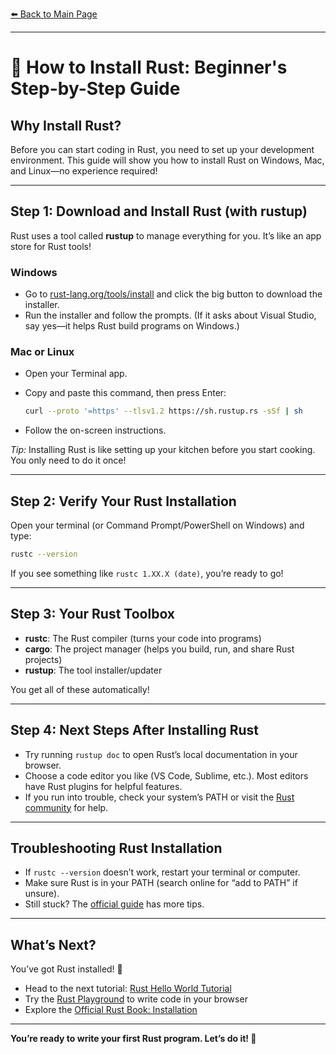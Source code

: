 <!--
Meta Description: Beginner's guide to installing Rust. Step-by-step instructions for installing Rust on Windows, Mac, and Linux. Perfect for new Rustaceans and self-learners.
-->
[⬅️ Back to Main Page](../README.md)

---

# 🚀 How to Install Rust: Beginner's Step-by-Step Guide

## Why Install Rust?

Before you can start coding in Rust, you need to set up your development environment. This guide will show you how to install Rust on Windows, Mac, and Linux—no experience required!

---

## Step 1: Download and Install Rust (with rustup)

Rust uses a tool called **rustup** to manage everything for you. It’s like an app store for Rust tools!

### Windows
- Go to [rust-lang.org/tools/install](https://www.rust-lang.org/tools/install) and click the big button to download the installer.
- Run the installer and follow the prompts. (If it asks about Visual Studio, say yes—it helps Rust build programs on Windows.)

### Mac or Linux
- Open your Terminal app.
- Copy and paste this command, then press Enter:

  ```sh
  curl --proto '=https' --tlsv1.2 https://sh.rustup.rs -sSf | sh
  ```
- Follow the on-screen instructions.

*Tip:* Installing Rust is like setting up your kitchen before you start cooking. You only need to do it once!

---

## Step 2: Verify Your Rust Installation

Open your terminal (or Command Prompt/PowerShell on Windows) and type:

```sh
rustc --version
```

If you see something like `rustc 1.XX.X (date)`, you’re ready to go!

---

## Step 3: Your Rust Toolbox

- **rustc**: The Rust compiler (turns your code into programs)
- **cargo**: The project manager (helps you build, run, and share Rust projects)
- **rustup**: The tool installer/updater

You get all of these automatically!

---

## Step 4: Next Steps After Installing Rust

- Try running `rustup doc` to open Rust’s local documentation in your browser.
- Choose a code editor you like (VS Code, Sublime, etc.). Most editors have Rust plugins for helpful features.
- If you run into trouble, check your system’s PATH or visit the [Rust community](https://www.rust-lang.org/community) for help.

---

## Troubleshooting Rust Installation

- If `rustc --version` doesn’t work, restart your terminal or computer.
- Make sure Rust is in your PATH (search online for “add to PATH” if unsure).
- Still stuck? The [official guide](https://doc.rust-lang.org/book/ch01-01-installation.html) has more tips.

---

## What’s Next?

You’ve got Rust installed! 🎉

- Head to the next tutorial: [Rust Hello World Tutorial](../03-hello-world/README.md)
- Try the [Rust Playground](https://play.rust-lang.org/) to write code in your browser
- Explore the [Official Rust Book: Installation](https://doc.rust-lang.org/book/ch01-01-installation.html)

---

**You’re ready to write your first Rust program. Let’s do it! 🦀**
